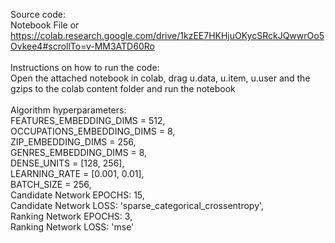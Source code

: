 Source code: <br />
Notebook File or 
https://colab.research.google.com/drive/1kzEE7HKHjuOKycSRckJQwwrOo5Ovkee4#scrollTo=v-MM3ATD60Ro
<br />
<br />
Instructions on how to run the code: <br /> 
Open the attached notebook in colab, drag u.data, u.item, u.user and the gzips to the colab content folder and run the notebook 
<br />
<br />
Algorithm hyperparameters: <br /> 
FEATURES_EMBEDDING_DIMS = 512,<br />
OCCUPATIONS_EMBEDDING_DIMS = 8,<br />
ZIP_EMBEDDING_DIMS = 256,<br />
GENRES_EMBEDDING_DIMS = 8,<br />
DENSE_UNITS = [128, 256],<br />
LEARNING_RATE = [0.001, 0.01],<br />
BATCH_SIZE = 256,<br />
Candidate Network EPOCHS: 15,<br />
Candidate Network LOSS: 'sparse_categorical_crossentropy',<br />
Ranking Network EPOCHS: 3,<br />
Ranking Network LOSS: 'mse'<br />

